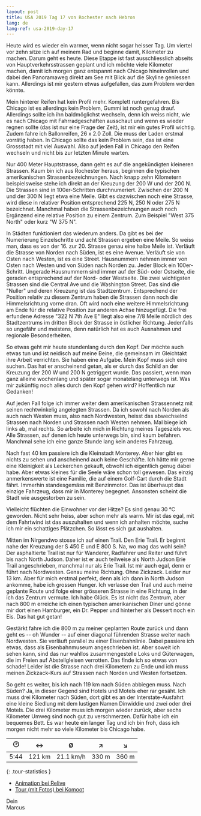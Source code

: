 ```yaml
---
layout: post
title: USA 2019 Tag 17 von Rochester nach Hebron
lang: de
lang-ref: usa-2019-day-17
---
```


Heute wird es wieder ein warmer, wenn nicht sogar heisser Tag. Um viertel vor zehn sitze ich auf meinem Rad und beginne damit, Kilometer zu machen. Darum geht es heute. Diese Etappe ist fast ausschliesslich abseits von Hauptverkehrsstrassen geplant und ich möchte viele Kilometer machen, damit ich morgen ganz entspannt nach Chicago hineinrollen und dabei den Panoramaweg direkt am See mit Blick auf die Skyline geniessen kann. Allerdings ist mir gestern etwas aufgefallen, das zum Problem werden könnte.

Mein hinterer Reifen hat kein Profil mehr. Komplett runtergefahren. Bis Chicago ist es allerdings kein Problem, Gummi ist noch genug drauf. Allerdings sollte ich ihn baldmöglichst wechseln, denn ich weiss nicht, wie es nach Chicago mit Fahrradgeschäften ausschaut und wenn es wieder regnen sollte (das ist nur eine Frage der Zeit), ist mir ein gutes Profil wichtig. Zudem fahre ich Ballonreifen, 26 x 2.0 Zoll. Die muss der Laden erstmal vorrätig haben. In Chicago sollte das kein Problem sein, das ist eine Grossstadt mit viel Auswahl. Also auf jeden Fall in Chicago den Reifen wechseln und nicht bis zur letzten Minute warten.

Nur 400 Meter Hauptstrasse, dann geht es auf die angekündigten kleineren Strassen. Kaum bin ich aus Rochester heraus, beginnen die typischen amerikanischen Strassenbezeichnungen. Nach knapp zehn Kilometern beispielsweise stehe ich direkt an der Kreuzung der 200 W und der 200 N. Die Strassen sind in 100er-Schritten durchnumeriert. Zwischen der 200 N und der 300 N liegt etwa eine Meile. Gibt es dazwischen noch eine Strasse, wird diese in relativer Position entsprechend 225 N, 250 N oder 275 N bezeichnet. Manchmal haben die Strassenbezeichnungen auch noch Ergänzend eine relative Position zu einem Zentrum. Zum Beispiel "West 375 North" oder kurz "W 375 N".

In Städten funktioniert das wiederum anders. Da gibt es bei der Numerierung Einzelschritte und acht Strassen ergeben eine Meile. So weiss man, dass es von der 16. zur 20. Strasse genau eine halbe Meile ist. Verläuft die Strasse von Norden nach Süden, ist es eine Avenue. Verläuft sie von Osten nach Westen, ist es eine Street. Hausnummern nehmen immer von Osten nach Westen und von Süden nach Norden zu. Jeder Block ein 100er-Schritt. Ungerade Hausnummern sind immer auf der Süd- oder Ostseite, die geraden entsprechend auf der Nord- oder Westseite. Die zwei wichtigsten Strassen sind die Central Ave und die Washington Street. Das sind die "Nuller" und deren Kreuzung ist das Stadtzentrum. Entsprechend der Position relativ zu diesem Zentrum haben die Strassen dann noch die Himmelsrichtung vorne dran. Oft wird noch eine weitere Himmelsrichtung am Ende für die relative Position zur anderen Achse hinzugefügt. Die frei erfundene Adresse "322 N 7th Ave E" liegt also eine 7/8 Meile nördlich des Stadtzentrums im dritten Block der Strasse in östlicher Richtung. Jedenfalls so ungefähr und meistens, denn natürlich hat es auch Ausnahmen und regionale Besonderheiten.

So etwas geht mir heute stundenlang durch den Kopf. Der möchte auch etwas tun und ist neidisch auf meine Beine, die gemeinsam im Gleichtakt ihre Arbeit verrichten. Sie haben eine Aufgabe. Mein Kopf muss sich eine suchen. Das hat er anscheinend getan, als er durch das Schild an der Kreuzung der 200 W und 200 N getriggert wurde. Das passiert, wenn man ganz alleine wochenlang und später sogar monatelang unterwegs ist. Was mir zukünftig noch alles durch den Kopf gehen wird? Hoffentlich nur Gedanken!

Auf jeden Fall folge ich immer weiter dem amerikanischen Strassennetz mit seinen rechtwinkelig angelegten Strassen. Da ich sowohl nach Norden als auch nach Westen muss, also nach Nordwesten, heisst das abwechselnd Strassen nach Norden und Strassen nach Westen nehmen. Mal biege ich links ab, mal rechts. So arbeite ich mich in Richtung meines Tagesziels vor. Alle Strassen, auf denen ich heute unterwegs bin, sind kaum befahren. Manchmal sehe ich eine ganze Stunde lang kein anderes Fahrzeug.

Nach fast 40 km passiere ich die Kleinstadt Monterey. Aber hier gibt es nichts zu sehen und anscheinend auch keine Geschäfte. Ich hätte mir gerne eine Kleinigkeit als Leckerchen gekauft, obwohl ich eigentlich genug dabei habe. Aber etwas kleines für die Seele wäre schon toll gewesen. Das einzig anmerkenswerte ist eine Familie, die auf einem Golf-Cart durch die Stadt fährt. Immerhin standesgemäss mit Benzinmotor. Das ist überhaupt das einzige Fahrzeug, dass mir in Monterey begegnet. Ansonsten scheint die Stadt wie ausgestorben zu sein.

Vielleicht flüchten die Einwohner vor der Hitze? Es sind genau 30 °C geworden. Nicht sehr heiss, aber schon mehr als warm. Mir ist das egal, mit dem Fahrtwind ist das auszuhalten und wenn ich anhalten möchte, suche ich mir ein schattiges Plätzchen. So lässt es sich gut aushalten.

Mitten im Nirgendwo stosse ich auf einen Trail. Den Erie Trail. Er beginnt nahe der Kreuzung der S 450 E und E 800 S. Na, wo mag das wohl sein? Der asphaltierte Trail ist nur für Wanderer, Radfahrer und Reiter und führt bis nach North Judson. Daher ist er auch teilweise als North Judson Erie Trail angeschrieben, manchmal nur als Erie Trail. Ist mir auch egal, denn er führt nach Nordwesten. Genau meine Richtung. Ohne Zickzack. Leider nur 13 km. Aber für mich erstmal perfekt, denn als ich dann in North Judson ankomme, habe ich grossen Hunger. Ich verlasse den Trail und auch meine geplante Route und folge einer grösseren Strasse in eine Richtung, in der ich das Zentrum vermute. Ich habe Glück. Es ist nicht das Zentrum, aber nach 800 m erreiche ich einen typischen amerikanischen Diner und gönne mir dort einen Hamburger, ein Dr. Pepper und hinterher als Dessert noch ein Eis. Das hat gut getan!

Gestärkt fahre ich die 800 m zu meiner geplanten Route zurück und dann geht es -- oh Wunder -- auf einer diagonal führenden Strasse weiter nach Nordwesten. Sie verläuft parallel zu einer Eisenbahnlinie. Dabei passiere ich etwas, dass als Eisenbahnmuseum angeschrieben ist. Aber soweit ich sehen kann, sind das nur wahllos zusammengestelle Loks und Güterwagen, die im Freien auf Abstellgleisen verrotten. Das finde ich so etwas von schade! Leider ist die Strasse nach drei Kilometern zu Ende und ich muss meinen Zickzack-Kurs auf Strassen nach Norden und Westen fortsetzen.

So geht es weiter, bis ich nach 119 km nach Süden abbiegen muss. Nach Süden? Ja, in dieser Gegend sind Hotels und Motels eher rar gesäht. Ich muss drei Kilometer nach Süden, dort gibt es an der Interstate-Ausfahrt eine kleine Siedlung mit dem lustigen Namen Dinwiddie und zwei oder drei Motels. Die drei Kilometer muss ich morgen wieder zurück, aber sechs Kilometer Umweg sind noch gut zu verschmerzen. Dafür habe ich ein bequemes Bett. Es war heute ein langer Tag und ich bin froh, dass ich morgen nicht mehr so viele Kilometer bis Chicago habe.

| 🕑    | ↔      | Ø         | ↗     | ↘     |
| :--: | :----: | :-------: | :---: | :---: |
| 5:44 | 121 km | 21.1 km/h | 330 m | 360 m |
{: .tour-statistics }

- [Animation bei Relive](https://www.relive.cc/view/v7O9w3X3ZLq)
- [Tour (mit Fotos) bei Komoot](https://www.komoot.de/tour/90306258/zoom)

Dein  
Marcus

<!-- - [Weiterlesen mit Tag 18](/de/2019/08/31/USA-2019-Tag-18/) -->
